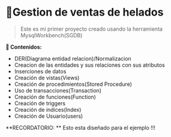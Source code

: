 # 🍨Gestion de ventas de helados
>   Este es mi primer proyecto creado usando la herramienta MysqlWorkbench(SGDB)

 **📌 Contenidos:**
- DER(Diagrama entidad relacion)/Normalizacion
- Creacion de las entidades y sus relaciones con sus atributos
- Inserciones de datos
- Creación de vistas(Views)
- Creación de procedimientos(Stored Procedure)
- Uso de transacciones(Transaction)
- Creación de funciones(Function)
- Creación de triggers
- Creación de indices(Index)
- Creación de Usuario(users)

**RECORDATORIO: ** Esto esta diseñado para el ejemplo !!!
